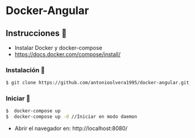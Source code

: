 # Docker-Angular
## Instrucciones 📖
- Instalar Docker y docker-compose
- https://docs.docker.com/compose/install/
 
### Instalación 🔨
```sh
$ git clone https://github.com/antonioolvera1995/docker-angular.git
```
### Iniciar 🚀
```sh
$  docker-compose up
$  docker-compose up -d //Iniciar en modo daemon
```
- Abrir el navegador en:  http://localhost:8080/

